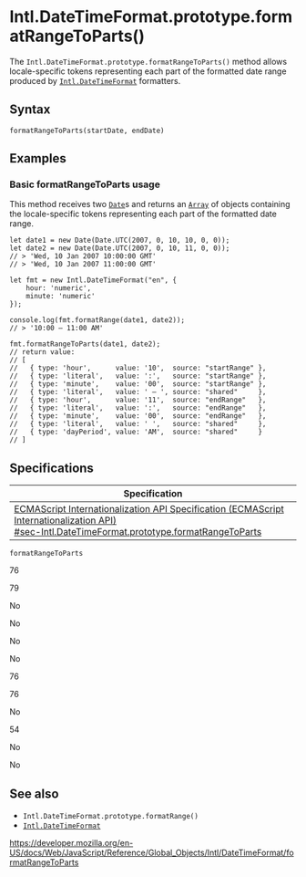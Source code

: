 # Intl.DateTimeFormat.prototype.formatRangeToParts()

The `Intl.DateTimeFormat.prototype.formatRangeToParts()` method allows locale-specific tokens representing each part of the formatted date range produced by [`Intl.DateTimeFormat`](../datetimeformat) formatters.

## Syntax

    formatRangeToParts(startDate, endDate)

## Examples

### Basic formatRangeToParts usage

This method receives two [`Date`](../../date)s and returns an [`Array`](../../array) of objects containing the locale-specific tokens representing each part of the formatted date range.

    let date1 = new Date(Date.UTC(2007, 0, 10, 10, 0, 0));
    let date2 = new Date(Date.UTC(2007, 0, 10, 11, 0, 0));
    // > 'Wed, 10 Jan 2007 10:00:00 GMT'
    // > 'Wed, 10 Jan 2007 11:00:00 GMT'

    let fmt = new Intl.DateTimeFormat("en", {
        hour: 'numeric',
        minute: 'numeric'
    });

    console.log(fmt.formatRange(date1, date2));
    // > '10:00 – 11:00 AM'

    fmt.formatRangeToParts(date1, date2);
    // return value:
    // [
    //   { type: 'hour',      value: '10',  source: "startRange" },
    //   { type: 'literal',   value: ':',   source: "startRange" },
    //   { type: 'minute',    value: '00',  source: "startRange" },
    //   { type: 'literal',   value: ' – ', source: "shared"     },
    //   { type: 'hour',      value: '11',  source: "endRange"   },
    //   { type: 'literal',   value: ':',   source: "endRange"   },
    //   { type: 'minute',    value: '00',  source: "endRange"   },
    //   { type: 'literal',   value: ' ',   source: "shared"     },
    //   { type: 'dayPeriod', value: 'AM',  source: "shared"     }
    // ]

## Specifications

<table><thead><tr class="header"><th>Specification</th></tr></thead><tbody><tr class="odd"><td><a href="https://tc39.es/ecma402/#sec-Intl.DateTimeFormat.prototype.formatRangeToParts">ECMAScript Internationalization API Specification (ECMAScript Internationalization API)<br />
<span class="small">#sec-Intl.DateTimeFormat.prototype.formatRangeToParts</span></a></td></tr></tbody></table>

`formatRangeToParts`

76

79

No

No

No

No

76

76

No

54

No

No

## See also

-   <span class="page-not-created">`Intl.DateTimeFormat.prototype.formatRange()`</span>
-   [`Intl.DateTimeFormat`](../datetimeformat)

<a href="https://developer.mozilla.org/en-US/docs/Web/JavaScript/Reference/Global_Objects/Intl/DateTimeFormat/formatRangeToParts" class="_attribution-link">https://developer.mozilla.org/en-US/docs/Web/JavaScript/Reference/Global_Objects/Intl/DateTimeFormat/formatRangeToParts</a>
